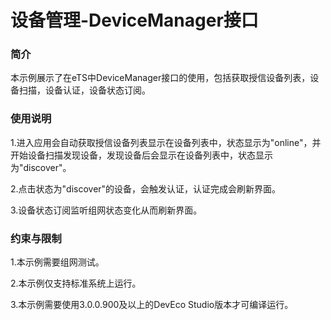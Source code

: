 # 设备管理-DeviceManager接口

### 简介

本示例展示了在eTS中DeviceManager接口的使用，包括获取授信设备列表，设备扫描，设备认证，设备状态订阅。

### 使用说明

1.进入应用会自动获取授信设备列表显示在设备列表中，状态显示为"online"，并开始设备扫描发现设备，发现设备后会显示在设备列表中，状态显示为"discover"。

2.点击状态为"discover"的设备，会触发认证，认证完成会刷新界面。

3.设备状态订阅监听组网状态变化从而刷新界面。

### 约束与限制

1.本示例需要组网测试。

2.本示例仅支持标准系统上运行。

3.本示例需要使用3.0.0.900及以上的DevEco Studio版本才可编译运行。
